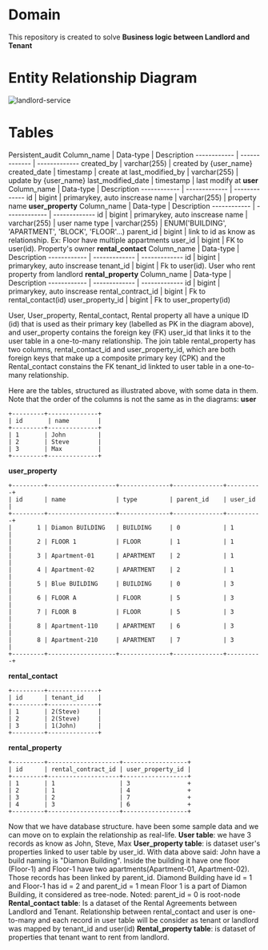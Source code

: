 # Domain
This repository is created to solve **Business logic between Landlord and Tenant**
# Entity Relationship Diagram
![landlord-service](https://serving.photos.photobox.com/85933885ea1dd84c94183f5c5a733afc8cd93171dd6f2229ceea02e170b46569e21d6f62.jpg)
# Tables
Persistent_audit
Column_name | Data-type | Description 
------------ | ------------- | ------------- 
created_by | varchar(255) | created by {user_name}
created_date | timestamp | create at
last_modified_by | varchar(255) | update by {user_name}
last_modified_date | timestamp | last modify at
**user**
Column_name | Data-type | Description 
------------ | ------------- | ------------- 
id | bigint | primarykey, auto inscrease
name | varchar(255) | property name
**user_property**
Column_name | Data-type | Description 
------------ | ------------- | ------------- 
id | bigint | primarykey, auto inscrease
name | varchar(255) | user name
type | varchar(255) | ENUM('BUILDING', 'APARTMENT', 'BLOCK', 'FLOOR'...)
parent_id | bigint | link to id as know as relationship. Ex: Floor have multiple appartments
user_id | bigint | FK to user(id). Property's owner
**rental_contact**
Column_name | Data-type | Description 
------------ | ------------- | ------------- 
id | bigint | primarykey, auto inscrease
tenant_id | bigint | Fk to user(id). User who rent property from landlord
**rental_property**
Column_name | Data-type | Description 
------------ | ------------- | ------------- 
id | bigint | primarykey, auto inscrease
rental_contract_id | bigint | Fk to rental_contact(id)
user_property_id | bigint | Fk to user_property(id)

User, User_property, Rental_contact, Rental property all have a unique ID (id) that is used as their primary key (labelled as PK in the diagram above), and user_property contains the foreign key (FK) user_id that links it to the user table in a one-to-many relationship. The join table rental_property  has two columns, rental_contact_id and user_property_id, which are both foreign keys that make up a composite primary key (CPK) and the Rental_contact constains the FK tenant_id linkted to user table in a one-to-many relationship.

Here are the tables, structured as illustrated above, with some data in them. Note that the order of the columns is not the same as in the diagrams:
**user**
```
+---------+--------------+
| id       | name        | 
+---------+--------------+
| 1       | John         |
| 2       | Steve        |
| 3       | Max          |
+---------+--------------+
```
**user_property**
```
+---------+-------------------+--------------+--------------+----------+
| id      | name              | type         | parent_id    | user_id  |
+---------+-------------------+--------------+--------------+----------+
|       1 | Diamon BUILDING   | BUILDING     | 0            | 1        |
|       2 | FLOOR 1           | FLOOR        | 1            | 1        |
|       3 | Apartment-01      | APARTMENT    | 2            | 1        |
|       4 | Apartment-02      | APARTMENT    | 2            | 1        |
|       5 | Blue BUILDING     | BUILDING     | 0            | 3        |
|       6 | FLOOR A           | FLOOR        | 5            | 3        |
|       7 | FLOOR B           | FLOOR        | 5            | 3        |
|       8 | Apartment-110     | APARTMENT    | 6            | 3        |
|       8 | Apartment-210     | APARTMENT    | 7            | 3        |
+---------+-------------------+--------------+--------------+----------+
```
**rental_contact**
```
+---------+--------------+
| id      | tenant_id    | 
+---------+--------------+
| 1       | 2(Steve)     |
| 2       | 2(Steve)     |
| 3       | 1(John)      |
+---------+--------------+
```
**rental_property**
```
+---------+--------------------+------------------+
| id      | rental_contract_id | user_property_id | 
+---------+--------------------+------------------+
| 1       | 1                  | 3                +
| 2       | 1                  | 4                +
| 3       | 2                  | 7                +
| 4       | 3                  | 6                +
+---------+--------------------+------------------+
```
Now that we have database structure. have been some sample data and we can move on to explain the relationship as real-life.
**User table**: we have 3 records as know as John, Steve, Max
**User_property table**: is dataset user's properties linked to user table by user_id. With data above said: John have a build naming is "Diamon Building". Inside the building it have one floor (Floor-1) and Floor-1 have two apartments(Apartment-01, Apartment-02). Those records has been linked by parent_id. Diamond Building have id = 1 and Floor-1 has id = 2 and parent_id = 1 mean Floor 1 is a part of Diamon Building, it considered as tree-node.
Noted: parent_id = 0 is root-node
**Rental_contact table**: Is a dataset of the Rental Agreements between Landlord and Tenant.
Relationship between rental_contact and user is one-to-many and each record in user table will be consider as tenant or landlord was mapped by tenant_id and user(id)
**Rental_property table**: is dataset of properties that tenant want to rent from landlord.
